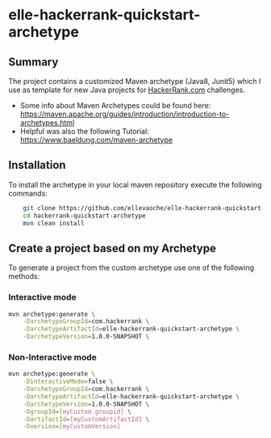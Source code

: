 # elle-hackerrank-quickstart-archetype

## Summary

The project contains a customized Maven archetype (Java8, Junit5) which I use as template for new Java projects for [HackerRank.com](https://hackerrank.com) challenges.

- Some info about Maven Archetypes could be found here: <https://maven.apache.org/guides/introduction/introduction-to-archetypes.html>
- Helpful was also the following Tutorial: <https://www.baeldung.com/maven-archetype>

## Installation

To install the archetype in your local maven repository execute the following commands:

```bash
    git clone https://github.com/ellevaoche/elle-hackerrank-quickstart-archetype.git
    cd hackerrank-quickstart-archetype
    mvn clean install
```

## Create a project based on my Archetype

To generate a project from the custom archetype use one of the following methods:

### Interactive mode

```bash
mvn archetype:generate \
    -DarchetypeGroupId=com.hackerrank \
    -DarchetypeArtifactId=elle-hackerrank-quickstart-archetype \
    -DarchetypeVersion=1.0.0-SNAPSHOT \
```

### Non-Interactive mode

```bash
mvn archetype:generate \
    -DinteractiveMode=false \
    -DarchetypeGroupId=com.hackerrank \
    -DarchetypeArtifactId=elle-hackerrank-quickstart-archetype \
    -DarchetypeVersion=1.0.0-SNAPSHOT \
    -DgroupId=[myCustom.groupid] \
    -DartifactId=[myCustomArtifactId] \
    -Dversion=[myCustomVersion]
```
